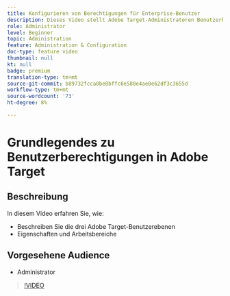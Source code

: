 ```yaml
---
title: Konfigurieren von Berechtigungen für Enterprise-Benutzer
description: Dieses Video stellt Adobe Target-Administratoren Benutzerberechtigungen, Eigenschaften und Arbeitsbereiche vor. In diesem Video erfahren Sie mehr über die verschiedenen Benutzerebenen und die Verwendung von Eigenschaften und Arbeitsbereichen zur Steuerung des Benutzerzugriffs.
role: Administrator
level: Beginner
topic: Administration
feature: Administration & Configuration
doc-type: feature video
thumbnail: null
kt: null
badge: premium
translation-type: tm+mt
source-git-commit: b89732fcca0be8bffc6e580e4ae0e62df3c3655d
workflow-type: tm+mt
source-wordcount: '73'
ht-degree: 8%

---
```



# Grundlegendes zu Benutzerberechtigungen in Adobe Target

## Beschreibung

In diesem Video erfahren Sie, wie:

* Beschreiben Sie die drei Adobe Target-Benutzerebenen
* Eigenschaften und Arbeitsbereiche

## Vorgesehene Audience

* Administrator

>[!VIDEO](https://video.tv.adobe.com/v/19042/?quality=12)